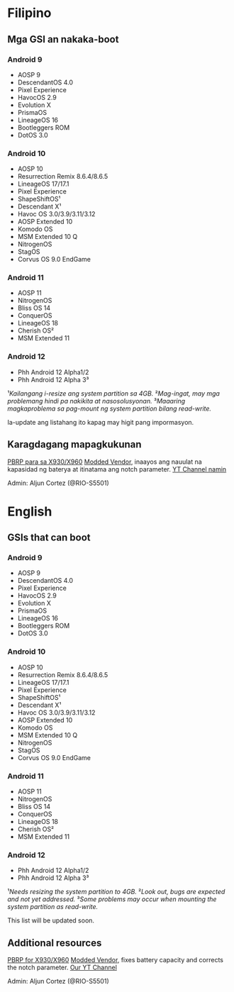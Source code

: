# Filipino
## Mga GSI an nakaka-boot
### Android 9
- AOSP 9
- DescendantOS 4.0
- Pixel Experience
- HavocOS 2.9
- Evolution X
- PrismaOS
- LineageOS 16
- Bootleggers ROM
- DotOS 3.0
### Android 10
- AOSP 10
- Resurrection Remix 8.6.4/8.6.5
- LineageOS 17/17.1
- Pixel Experience
- ShapeShiftOS¹
- Descendant X¹
- Havoc OS 3.0/3.9/3.11/3.12
- AOSP Extended 10
- Komodo OS
- MSM Extended 10 Q
- NitrogenOS
- StagOS
- Corvus OS 9.0 EndGame
### Android 11
- AOSP 11
- NitrogenOS
- Bliss OS 14
- ConquerOS
- LineageOS 18
- Cherish OS²
- MSM Extended 11
### Android 12
- Phh Android 12 Alpha1/2
- Phh Android 12 Alpha 3³

¹*Kailangang i-resize ang system partition sa 4GB.*
²*Mag-ingat, may mga problemang hindi pa nakikita at nasosolusyonan.*
³*Maaaring magkaproblema sa pag-mount ng system partition bilang read-write.*

Ia-update ang listahang ito kapag may higit pang impormasyon.

## Karagdagang mapagkukunan
[PBRP para sa X930/X960](https://mega.nz/file/IYkggRIa#FKyIa6cs9gSBiia48ZLsTIXYoMHdaDcjdYbolGvGkUY)
[Modded Vendor](https://drive.google.com/file/d/15La7qORak0hxSxDFdddYW5mKiOLMQwMy/view), inaayos ang nauulat na kapasidad ng baterya at itinatama ang notch parameter.
[YT Channel namin](https://youtube.com/channel/UCz7_Ymq3-iij8-1hj_GDTMw)

Admin: Aljun Cortez (@RIO-S5501)

# English
## GSIs that can boot
### Android 9
- AOSP 9
- DescendantOS 4.0
- Pixel Experience
- HavocOS 2.9
- Evolution X
- PrismaOS
- LineageOS 16
- Bootleggers ROM
- DotOS 3.0
### Android 10
- AOSP 10
- Resurrection Remix 8.6.4/8.6.5
- LineageOS 17/17.1
- Pixel Experience
- ShapeShiftOS¹
- Descendant X¹
- Havoc OS 3.0/3.9/3.11/3.12
- AOSP Extended 10
- Komodo OS
- MSM Extended 10 Q
- NitrogenOS
- StagOS
- Corvus OS 9.0 EndGame
### Android 11
- AOSP 11
- NitrogenOS
- Bliss OS 14
- ConquerOS
- LineageOS 18
- Cherish OS²
- MSM Extended 11
### Android 12
- Phh Android 12 Alpha1/2
- Phh Android 12 Alpha 3³

¹*Needs resizing the system partition to 4GB.*
²*Look out, bugs are expected and not yet addressed.*
³*Some problems may occur when mounting the system partition as read-write.*

This list will be updated soon.

## Additional resources
[PBRP for X930/X960](https://mega.nz/file/IYkggRIa#FKyIa6cs9gSBiia48ZLsTIXYoMHdaDcjdYbolGvGkUY)
[Modded Vendor](https://drive.google.com/file/d/15La7qORak0hxSxDFdddYW5mKiOLMQwMy/view), fixes battery capacity and corrects the notch parameter.
[Our YT Channel](https://youtube.com/channel/UCz7_Ymq3-iij8-1hj_GDTMw)

Admin: Aljun Cortez (@RIO-S5501)